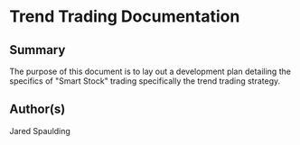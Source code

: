 # Trend Trading Documentation

## Summary
The purpose of this document is to lay out a development plan detailing the specifics of "Smart Stock" trading specifically the trend trading strategy.

## Author(s)
Jared Spaulding